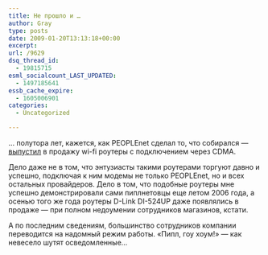 ```yaml
---
title: Не прошло и …
author: Gray
type: posts
date: 2009-01-20T13:13:18+00:00
excerpt:
url: /9629
dsq_thread_id:
  - 19815715
esml_socialcount_LAST_UPDATED:
  - 1497185641
essb_cache_expire:
  - 1605006901
categories:
  - Uncategorized

---
```








&#8230; полутора лет, кажется, как PEOPLEnet сделал то, что собирался &#8212; <a href="http://people.net.ua/ua/press/release/?id=452" target="_blank">выпустил</a> в продажу wi-fi роутеры с подключением через CDMA.

Дело даже не в том, что энтузиасты такими роутерами торгуют давно и успешно, подключая к ним модемы не только PEOPLEnet, но и всех остальных провайдеров. Дело в том, что подобные роутеры мне успешно демонстрировали сами пиплнетовцы еще летом 2006 года, а осенью того же года роутеры D-Link DI-524UP даже появлялись в продаже &#8212; при полном недоумении сотрудников магазинов, кстати.

А по последним сведениям, большинство сотрудников компании переводится на надомный режим работы. &#171;Пипл, гоу хоум!&#187; &#8212; как невесело шутят осведомленные&#8230;